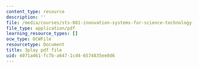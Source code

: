 ```yaml
---
content_type: resource
description: ''
file: /media/courses/sts-081-innovation-systems-for-science-technology-energy-manufacturing-and-health-spring-2017/4071a461fc7ba6471cd46574835ee8d6_L-Y4K7LfHms.pdf
file_type: application/pdf
learning_resource_types: []
ocw_type: OCWFile
resourcetype: Document
title: 3play pdf file
uid: 4071a461-fc7b-a647-1cd4-6574835ee8d6
---
```

